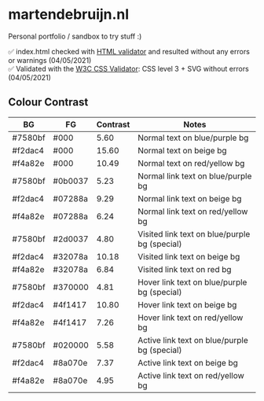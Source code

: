 # martendebruijn.nl

Personal portfolio / sandbox to try stuff :)

✅ index.html checked with [HTML validator](https://validator.w3.org/) and resulted without any errors or warnings (04/05/2021) \
✅ Validated with the [W3C CSS Validator](https://jigsaw.w3.org/css-validator/): CSS level 3 + SVG without errors (04/05/2021)

## Colour Contrast

| BG      | FG      | Contrast | Notes                                         |
| ------- | ------- | -------- | --------------------------------------------- |
| #7580bf | #000    | 5.60     | Normal text on blue/purple bg                 |
| #f2dac4 | #000    | 15.60    | Normal text on beige bg                       |
| #f4a82e | #000    | 10.49    | Normal text on red/yellow bg                  |
| #7580bf | #0b0037 | 5.23     | Normal link text on blue/purple bg            |
| #f2dac4 | #07288a | 9.29     | Normal link text on beige bg                  |
| #f4a82e | #07288a | 6.24     | Normal link text on red/yellow bg             |
| #7580bf | #2d0037 | 4.80     | Visited link text on blue/purple bg (special) |
| #f2dac4 | #32078a | 10.18    | Visited link text on beige bg                 |
| #f4a82e | #32078a | 6.84     | Visited link text on red bg                   |
| #7580bf | #370000 | 4.81     | Hover link text on blue/purple bg (special)   |
| #f2dac4 | #4f1417 | 10.80    | Hover link text on beige bg                   |
| #f4a82e | #4f1417 | 7.26     | Hover link text on red/yellow bg              |
| #7580bf | #020000 | 5.58     | Active link text on blue/purple bg (special)  |
| #f2dac4 | #8a070e | 7.37     | Active link text on beige bg                  |
| #f4a82e | #8a070e | 4.95     | Active link text on red/yellow bg             |

<!-- old red bg color: #f26430 -->
